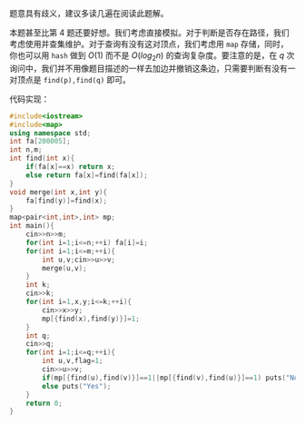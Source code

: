 题意具有歧义，建议多读几遍在阅读此题解。

本题甚至比第 $4$  题还要好想。我们考虑直接模拟。对于判断是否存在路径，我们考虑使用并查集维护。对于查询有没有这对顶点，我们考虑用 `map` 存储，同时，你也可以用  `hash` 做到 $O(1)$ 而不是 $O(log_2 n)$ 的查询复杂度。要注意的是，在 $q$ 次询问中，我们并不用像题目描述的一样去加边并撤销这条边，只需要判断有没有一对顶点是 `find(p),find(q)` 即可。

代码实现：

```cpp
#include<iostream>
#include<map>
using namespace std;
int fa[200005];
int n,m;
int find(int x){
	if(fa[x]==x) return x;
	else return fa[x]=find(fa[x]);
}
void merge(int x,int y){
	fa[find(y)]=find(x);
}
map<pair<int,int>,int> mp;
int main(){
	cin>>n>>m;
	for(int i=1;i<=n;++i) fa[i]=i;
	for(int i=1;i<=m;++i){
		int u,v;cin>>u>>v;
		merge(u,v);
	}
	int k;
	cin>>k;
	for(int i=1,x,y;i<=k;++i){
		cin>>x>>y;
		mp[{find(x),find(y)}]=1;
	}
	int q;
	cin>>q;
	for(int i=1;i<=q;++i){
		int u,v,flag=1;
		cin>>u>>v;
		if(mp[{find(u),find(v)}]==1||mp[{find(v),find(u)}]==1) puts("No");//“双向判断”，防止遗漏。
		else puts("Yes");
	}
	return 0;
}
 
```